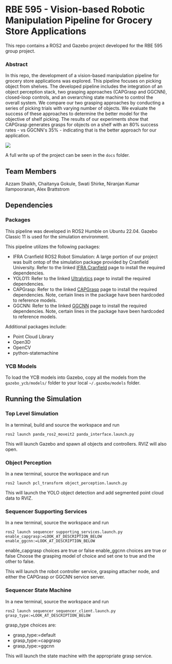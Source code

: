 # RBE 595 - Vision-based Robotic Manipulation Pipeline for Grocery Store Applications

This repo contains a ROS2 and Gazebo project developed for the RBE 595 group project.

### Abstract

In this repo, the development of a vision-based manipulation pipeline for grocery store applications was explored. This pipeline focuses on picking object from shelves. The developed pipeline includes the integration of an object perception stack, two grasping approaches (CAPGrasp and GGCNN), closed-loop controls, and an overarching state machine to control the overall system. We compare our two grasping approaches by conducting a series of picking trials with varying number of objects. We evaluate the success of these approaches to determine the better model for the objective of shelf picking. The results of our experiments show that CAPGrasp generates grasps for objects on a shelf with an 80% success rates - vs GGCNN's 35% - indicating that is the better approach for our application.

![](./docs/media/demo.gif)

A full write up of the project can be seen in the `docs` folder.

## Team Members

Azzam Shaikh, Chaitanya Gokule, Swati Shirke, Niranjan Kumar Ilampooranan, Alex Brattstrom

## Dependencies

### Packages 
This pipeline was developed in ROS2 Humble on Ubuntu 22.04. Gazebo Classic 11 is used for the simulation environment. 

This pipeline utilizes the following packages:
- IFRA Cranfield ROS2 Robot Simulation: A large portion of our project was built ontop of the simulation package provided by Cranfield University. Refer to the linked [IFRA Cranfield](https://github.com/IFRA-Cranfield/ros2_RobotSimulation/tree/humble) page to install the required dependencies.
- YOLO11: Refer to the linked [Ultralytics](https://github.com/ultralytics/ultralytics) page to install the required dependencies. 
- CAPGrasp: Refer to the linked [CAPGrasp](https://github.com/wengzehang/CAPGrasp) page to install the required dependencies. Note, certain lines in the package have been hardcoded to reference models. 
- GGCNN: Refer to the linked [GGCNN](https://github.com/dougsm/ggcnn) page to install the required dependencies. Note, certain lines in the package have been hardcoded to reference models.

Additional packages include:
- Point Cloud Library
- Open3D
- OpenCV
- python-statemachine

### YCB Models
To load the YCB models into Gazebo, copy all the models from the `gazebo_ycb/models/` folder to your local `~/.gazebo/models` folder.

## Running the Simulation

### Top Level Simulation
In a terminal, build and source the workspace and run
```
ros2 launch panda_ros2_moveit2 panda_interface.launch.py
```
This will launch Gazebo and spawn all objects and controllers. RVIZ will also open.

### Object Perception
In a new terminal, source the workspace and run
```
ros2 launch pcl_transform object_perception.launch.py
```
This will launch the YOLO object detection and add segmented point cloud data to RVIZ.

### Sequencer Supporting Services
In a new terminal, source the workspace and run
```
ros2 launch sequencer supporting_services.launch.py enable_capgrasp:=LOOK_AT_DESCRIPTION_BELOW enable_ggcnn:=LOOK_AT_DESCRIPTION_BELOW
```
enable_capgrasp choices are true or false
enable_ggcnn choices are true or false
Choose the grasping model of choice and set one to true and the other to false.

This will launch the robot controller service, grasping attacher node, and either the CAPGrasp or GGCNN service server.

### Sequencer State Machine
In a new terminal, source the workspace and run
```
ros2 launch sequencer sequencer_client.launch.py grasp_type:=LOOK_AT_DESCRIPTION_BELOW
```
grasp_type choices are:
- grasp_type:=default
- grasp_type:=capgrasp
- grasp_type:=ggcnn

This will launch the state machine with the appropriate grasp service.
